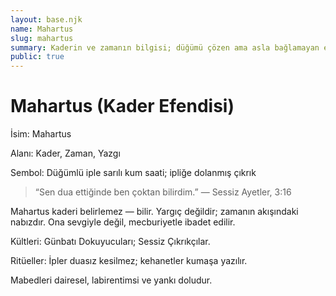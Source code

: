 ```yaml
---
layout: base.njk
name: Mahartus
slug: mahartus
summary: Kaderin ve zamanın bilgisi; düğümü çözen ama asla bağlamayan el.
public: true
---
```


# Mahartus (Kader Efendisi)

İsim: Mahartus

Alanı: Kader, Zaman, Yazgı

Sembol: Düğümlü iple sarılı kum saati; ipliğe dolanmış çıkrık

> “Sen dua ettiğinde ben çoktan bilirdim.” — Sessiz Ayetler, 3:16

Mahartus kaderi belirlemez — bilir. Yargıç değildir; zamanın akışındaki nabızdır. Ona sevgiyle değil, mecburiyetle ibadet edilir.

Kültleri: Günbatı Dokuyucuları; Sessiz Çıkrıkçılar.

Ritüeller: İpler duasız kesilmez; kehanetler kumaşa yazılır.

Mabedleri dairesel, labirentimsi ve yankı doludur.
